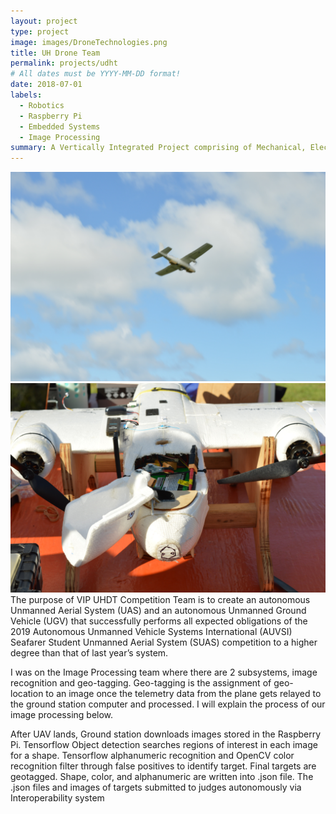 ```yaml
---
layout: project
type: project
image: images/DroneTechnologies.png
title: UH Drone Team
permalink: projects/udht
# All dates must be YYYY-MM-DD format!
date: 2018-07-01
labels:
  - Robotics
  - Raspberry Pi
  - Embedded Systems
  - Image Processing 
summary: A Vertically Integrated Project comprising of Mechanical, Electrical, and Computer Engineers building an autonomous drone for competition.
---
```


<div class="ui medium rounded images">
  <img class="ui image" src="../images/inflight.jpg">
  <img class="ui image" src="../images/plane.jpg">
</div>
The purpose of VIP UHDT Competition Team is to create an autonomous Unmanned Aerial System (UAS) and an autonomous Unmanned Ground Vehicle (UGV) that successfully performs all expected obligations of the 2019 Autonomous Unmanned Vehicle Systems International (AUVSI) Seafarer Student Unmanned Aerial System (SUAS) competition to a higher degree than that of last year’s system.


I was on the Image Processing team where there are 2 subsystems, image recognition and geo-tagging. Geo-tagging is the assignment of geo-location to an image once the telemetry data from the plane gets relayed to the ground station computer and processed. I will explain the process of our image processing below.


After UAV lands, Ground station downloads images stored in the Raspberry Pi. Tensorflow Object detection searches regions of interest in each image for a shape. Tensorflow alphanumeric recognition and OpenCV color recognition filter through false positives to identify target. Final targets are geotagged. Shape, color, and alphanumeric are written into .json file. The .json files and images of targets submitted to judges autonomously via Interoperability system





